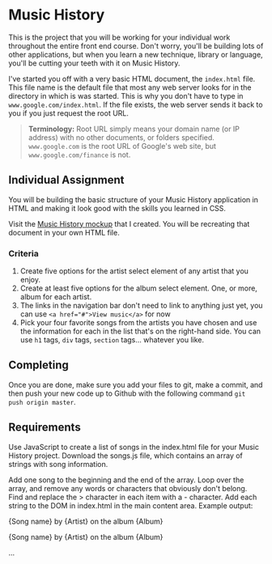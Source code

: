 # Music History

This is the project that you will be working for your individual work throughout the entire front end course. Don't worry, you'll be building lots of other applications, but when you learn a new technique, library or language, you'll be cutting your teeth with it on Music History.

I've started you off with a very basic HTML document, the `index.html` file. This file name is the default file that most any web server looks for in the directory in which is was started. This is why you don't have to type in `www.google.com/index.html`. If the file exists, the web server sends it back to you if you just request the root URL.

> **Terminology:** Root URL simply means your domain name (or IP address) with no other documents, or folders specified. `www.google.com` is the root URL of Google's web site, but `www.google.com/finance` is not.

## Individual Assignment

You will be building the basic structure of your Music History application in HTML and making it look good with the skills you learned in CSS.

Visit the [Music History mockup](https://moqups.com/chortlehoort/1E8LJX7r/) that I created. You will be recreating that document in your own HTML file.

### Criteria 

1. Create five options for the artist select element of any artist that you enjoy.
1. Create at least five options for the album select element. One, or more, album for each artist.
1. The links in the navigation bar don't need to link to anything just yet, you can use `<a href="#">View music</a>` for now
1. Pick your four favorite songs from the artists you have chosen and use the information for each in the list that's on the right-hand side. You can use `h1` tags, `div` tags, `section` tags... whatever you like.

## Completing

Once you are done, make sure you add your files to git, make a commit, and then push your new code up to Github with the following command `git push origin master`.

## Requirements

Use JavaScript to create a list of songs in the index.html file for your Music History project. Download the songs.js file, which contains an array of strings with song information.

Add one song to the beginning and the end of the array.
Loop over the array, and remove any words or characters that obviously don't belong.
Find and replace the > character in each item with a - character.
Add each string to the DOM in index.html in the main content area.
Example output:

{Song name} by {Artist} on the album {Album}

{Song name} by {Artist} on the album {Album}

...
